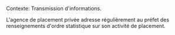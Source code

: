 Contexte: Transmission d'informations.

L'agence de placement privée adresse régulièrement au préfet des renseignements d'ordre statistique sur son activité de placement.